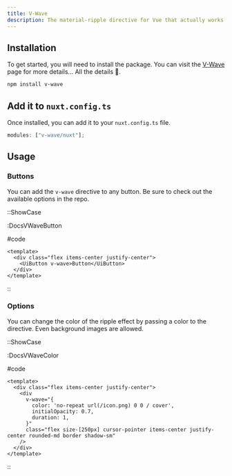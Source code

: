 ```yaml
---
title: V-Wave
description: The material-ripple directive for Vue that actually works!
---
```


## Installation

To get started, you will need to install the package. You can visit the [V-Wave](https://github.com/justintaddei/v-wave) page for more details... All the details 🙂.

```bash
npm install v-wave
```

## Add it to `nuxt.config.ts`

Once installed, you can add it to your `nuxt.config.ts` file.

```ts
modules: ["v-wave/nuxt"];
```

## Usage

### Buttons

You can add the `v-wave` directive to any button. Be sure to check out the available options in the repo.

::ShowCase

:DocsVWaveButton

#code

```vue [DocsVWaveButton.vue]
<template>
  <div class="flex items-center justify-center">
    <UiButton v-wave>Button</UiButton>
  </div>
</template>
```

::

### Options

You can change the color of the ripple effect by passing a color to the directive. Even background images are allowed.

::ShowCase

:DocsVWaveColor

#code

```vue [DocsVWaveColor.vue]
<template>
  <div class="flex items-center justify-center">
    <div
      v-wave="{
        color: 'no-repeat url(/icon.png) 0 0 / cover',
        initialOpacity: 0.7,
        duration: 1,
      }"
      class="flex size-[250px] cursor-pointer items-center justify-center rounded-md border shadow-sm"
    />
  </div>
</template>
```

::
